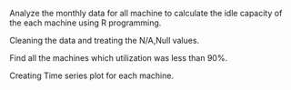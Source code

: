 Analyze the monthly data for all machine to calculate the idle capacity of the each machine using R programming.

Cleaning the data and treating the N/A,Null values.

Find all the machines which utilization was less than 90%.

Creating Time series plot for each machine.
